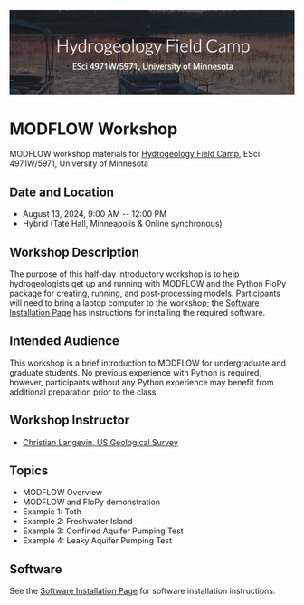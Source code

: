 ![alt](images/header.png)

# MODFLOW Workshop
MODFLOW workshop materials for [Hydrogeology Field Camp](https://sites.google.com/a/umn.edu/hydrogeology-field-camp/), ESci 4971W/5971, University of Minnesota

## Date and Location
* August 13, 2024, 9:00 AM -- 12:00 PM
* Hybrid (Tate Hall, Minneapolis & Online synchronous)	

## Workshop Description
The purpose of this half-day introductory workshop is to help hydrogeologists get up and running with MODFLOW and the Python FloPy package for creating, running, and post-processing models.  Participants will need to bring a laptop computer to the workshop; the [Software Installation Page](./SOFTWARE.md) has instructions for installing the required software.

## Intended Audience
This workshop is a brief introduction to MODFLOW for undergraduate and graduate students.  No previous experience with Python is required, however, participants without any Python experience may benefit from additional preparation prior to the class.

## Workshop Instructor
* [Christian Langevin, US Geological Survey](https://www.usgs.gov/staff-profiles/christian-langevin)

## Topics
* MODFLOW Overview
* MODFLOW and FloPy demonstration
* Example 1: Toth
* Example 2: Freshwater Island
* Example 3: Confined Aquifer Pumping Test
* Example 4: Leaky Aquifer Pumping Test

## Software
See the [Software Installation Page](./SOFTWARE.md) for software installation instructions.
